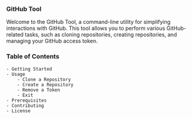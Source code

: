 ### GitHub Tool

Welcome to the GitHub Tool, a command-line utility for simplifying interactions with GitHub. This tool allows you to perform various GitHub-related tasks, such as cloning repositories, creating repositories, and managing your GitHub access token.

### Table of Contents

    - Getting Started
    - Usage
        - Clone a Repository
        - Create a Repository
        - Remove a Token
        - Exit
    - Prerequisites
    - Contributing
    - License
